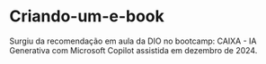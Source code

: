 # Criando-um-e-book
Surgiu da recomendação em aula da DIO no bootcamp: CAIXA - IA Generativa com Microsoft Copilot assistida em dezembro de 2024.
